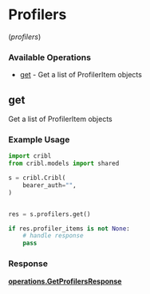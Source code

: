 # Profilers
(*profilers*)

### Available Operations

* [get](#get) - Get a list of ProfilerItem objects

## get

Get a list of ProfilerItem objects

### Example Usage

```python
import cribl
from cribl.models import shared

s = cribl.Cribl(
    bearer_auth="",
)


res = s.profilers.get()

if res.profiler_items is not None:
    # handle response
    pass
```


### Response

**[operations.GetProfilersResponse](../../models/operations/getprofilersresponse.md)**


